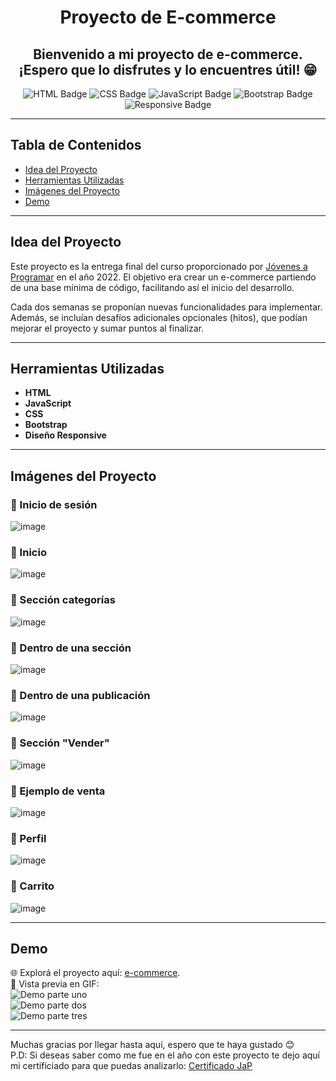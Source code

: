 <h1 align="center">Proyecto de E-commerce</h1>

<h2 align="center">Bienvenido a mi proyecto de e-commerce. ¡Espero que lo disfrutes y lo encuentres útil! 😁</h2>

<div align="center">
  <img src="https://img.shields.io/badge/HTML-E34F26?style=for-the-badge&logo=html5&logoColor=white" alt="HTML Badge">
  <img src="https://img.shields.io/badge/CSS-1572B6?style=for-the-badge&logo=css3&logoColor=white" alt="CSS Badge">
  <img src="https://img.shields.io/badge/JavaScript-F7DF1E?style=for-the-badge&logo=javascript&logoColor=black" alt="JavaScript Badge">
  <img src="https://img.shields.io/badge/Bootstrap-563D7C?style=for-the-badge&logo=bootstrap&logoColor=white" alt="Bootstrap Badge">
  <img src="https://img.shields.io/badge/Responsive-Yes-brightgreen?style=for-the-badge" alt="Responsive Badge">
</div>

---

## Tabla de Contenidos
- [Idea del Proyecto](#idea-del-proyecto)
- [Herramientas Utilizadas](#herramientas-utilizadas)
- [Imágenes del Proyecto](#imágenes-del-proyecto)
- [Demo](#demo)

---

## Idea del Proyecto
Este proyecto es la entrega final del curso proporcionado por [Jóvenes a Programar](https://jovenesaprogramar.edu.uy/) en el año 2022. El objetivo era crear un e-commerce partiendo de una base mínima de código, facilitando así el inicio del desarrollo.

Cada dos semanas se proponían nuevas funcionalidades para implementar. Además, se incluían desafíos adicionales opcionales (hitos), que podían mejorar el proyecto y sumar puntos al finalizar.

---

## Herramientas Utilizadas
- **HTML**
- **JavaScript**
- **CSS**
- **Bootstrap**
- **Diseño Responsive**

---

## Imágenes del Proyecto

### 📌 Inicio de sesión
![image](https://github.com/user-attachments/assets/e9be629b-bedc-4c86-aace-ed43e66b7947)

### 📌 Inicio
![image](https://github.com/user-attachments/assets/ef639c07-39ad-4af0-ba45-c13a64a130ef)

### 📌 Sección categorías
![image](https://github.com/user-attachments/assets/2c54d22e-4679-498c-8c0d-e17bc32251c4)

### 📌 Dentro de una sección
![image](https://github.com/user-attachments/assets/5786f40e-60a5-4707-a264-48e6bb427b90)

### 📌 Dentro de una publicación
![image](https://github.com/user-attachments/assets/7e441792-bf59-498a-98e2-931319191a7d)

### 📌 Sección "Vender"
![image](https://github.com/user-attachments/assets/2f13b4e8-5607-45dd-ab63-2b03a0013d81)

### 📌 Ejemplo de venta
![image](https://github.com/user-attachments/assets/f5c6a410-b8bc-4b0f-9f9a-703c783b7db4)

### 📌 Perfil
![image](https://github.com/user-attachments/assets/eca3e466-94d0-474a-ad44-09afb3b303e9)

### 📌 Carrito
![image](https://github.com/user-attachments/assets/7ce54e90-ab84-4dc8-b2ff-f270169e2dab)

---

## Demo
🌐 Explorá el proyecto aquí: [e-commerce](https://project03e-commerce-jap-fb.netlify.app/).  
🎥 Vista previa en GIF:  
![Demo parte uno](https://github.com/user-attachments/assets/3768120e-8289-4713-b2ec-c7f01545f611)  
![Demo parte dos](https://github.com/user-attachments/assets/f1176298-5d07-45fd-b508-46b2723b8e06)  
![Demo parte tres](https://github.com/user-attachments/assets/301885a8-70c0-44ab-9ee1-f5dcc9d3b264)

---

Muchas gracias por llegar hasta aquí, espero que te haya gustado 😊 <br>
P.D: Si deseas saber como me fue en el año con este proyecto te dejo aquí mi certificiado para que puedas analizarlo: [Certificado JaP](https://github.com/user-attachments/files/18550013/Certificado.JaP.Nivel.2.pdf)
